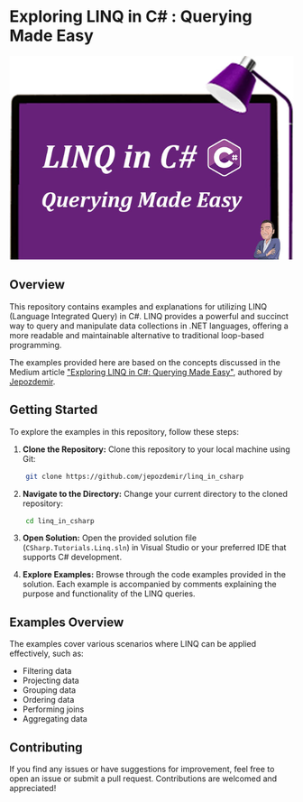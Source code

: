 # Exploring LINQ in C# : Querying Made Easy

![Exploring LINQ in C#](/cover.jpg "Exploring LINQ in C#")

## Overview

This repository contains examples and explanations for utilizing LINQ (Language Integrated Query) in C#. LINQ provides a powerful and succinct way to query and manipulate data collections in .NET languages, offering a more readable and maintainable alternative to traditional loop-based programming.

The examples provided here are based on the concepts discussed in the Medium article ["Exploring LINQ in C#: Querying Made Easy"](https://medium.com/@jepozdemir/exploring-linq-in-c-querying-made-easy-f06a590e5a89), authored by [Jepozdemir](https://medium.com/@jepozdemir).

## Getting Started

To explore the examples in this repository, follow these steps:

1. **Clone the Repository:** Clone this repository to your local machine using Git:

```bash
    git clone https://github.com/jepozdemir/linq_in_csharp
```
2. **Navigate to the Directory:** Change your current directory to the cloned repository:

```bash
    cd linq_in_csharp
```
3. **Open Solution:** Open the provided solution file (`CSharp.Tutorials.Linq.sln`) in Visual Studio or your preferred IDE that supports C# development.

4. **Explore Examples:** Browse through the code examples provided in the solution. Each example is accompanied by comments explaining the purpose and functionality of the LINQ queries.

## Examples Overview

The examples cover various scenarios where LINQ can be applied effectively, such as:

- Filtering data
- Projecting data
- Grouping data
- Ordering data
- Performing joins
- Aggregating data

## Contributing

If you find any issues or have suggestions for improvement, feel free to open an issue or submit a pull request. Contributions are welcomed and appreciated!




